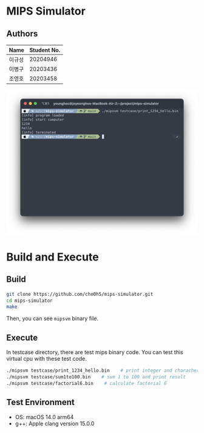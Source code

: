 # MIPS Simulator
## Authors
| Name | Student No. |
|---|---|
| 이규성 | 20204946 |
| 이병구 | 20203436 |
| 조영호 | 20203458 |

![demo image](img/demo.png)

# Build and Execute
## Build
```sh
git clone https://github.com/cho0h5/mips-simulator.git
cd mips-simulator
make
```
Then, you can see `mipsvm` binary file.

## Execute
In testcase directory, there are test mips binary code.
You can test this virtual cpu with these test code.
```sh
./mipsvm testcase/print_1234_hello.bin    # print integer and charachers
./mipsvm testcase/sum1to100.bin    # sum 1 to 100 and print result
./mipsvm testcase/factorial6.bin    # calculate factorial 6
```

## Test Environment
- OS: macOS 14.0 arm64
- g++: Apple clang version 15.0.0
